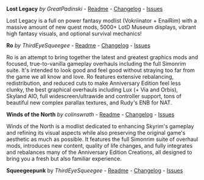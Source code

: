 **Lost Legacy** _by GreatPadinski_ - [Readme](https://github.com/Lost-Outpost/lost-legacy/blob/main/README.md) - [Changelog](https://github.com/Lost-Outpost/lost-legacy/blob/main/CHANGELOG.md) - [Issues](https://github.com/Lost-Outpost/lost-legacy/issues)

Lost Legacy is a full on power fantasy modlist (Vokriinator + EnaiRim) with a massive amount of new quest mods, 5000+ LotD Museum displays, vibrant high fantasy visuals, and optional survival mechanics!

**Ro** _by ThirdEyeSqueegee_ - [Readme](https://github.com/ThirdEyeSqueegee/Ro/blob/main/README.md) - [Changelog](https://github.com/ThirdEyeSqueegee/Ro/blob/main/CHANGELOG.md) - [Issues](https://github.com/ThirdEyeSqueegee/Ro/issues)

Ro is an attempt to bring together the latest and greatest graphics mods and focused, true-to-vanilla gameplay overhauls including the full Simonrim suite. It's intended to look good and feel good without straying too far from the game we all know and love. Ro features extensive rebalancing, redistribution, and reduced cuts to make Anniversary Edition feel less clunky, the best graphical overhauls including Lux (+ Via and Orbis), Skyland AIO, full widescreen/ultrawide and controller support, tons of beautiful new complex parallax textures, and Rudy's ENB for NAT.

**Winds of the North** _by colinswrath_ - [Readme](https://github.com/colinswrath/WindsOfTheNorth/blob/main/README.md) - [Changelog](https://github.com/colinswrath/WindsOfTheNorth/blob/main/CHANGELOG.md) - [Issues](https://github.com/colinswrath/WindsOfTheNorth/issues)

Winds of the North is a modlist dedicated to enhancing Skyrim's gameplay and refining its visual aspects while also preserving the original game's aesthetic as much as possible. It features the full Simonrim suite of overhaul mods, introduces new content, quality of life changes, and fully integrates and rebalances many of the Anniversary Edition Creations, all designed to bring you a fresh but also familiar experience.

**Squeegeepunk** by _ThirdEyeSqueegee_ - [Readme](https://github.com/ThirdEyeSqueegee/Squeegeepunk/blob/main/README.md) - [Changelog](https://github.com/ThirdEyeSqueegee/Squeegeepunk/blob/main/CHANGELOG.md) - [Issues](https://github.com/ThirdEyeSqueegee/Squeegeepunk/issues)
